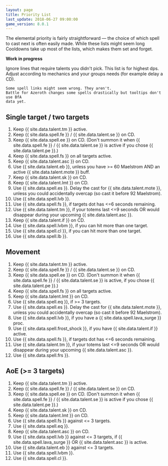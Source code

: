 ```yaml
---
layout: page
title: Priority List
last_update: 2018-06-27 09:00:00
game_version: 8.0.1
---
```


The elemental priority is fairly straightforward — the choice of which
spell to cast next is often easily made. While these lists might seem
long Cooldowns take up most of the lists, which makes them set and
forget.

**Work in progress**

Ignore lines that require talents you didn't pick. This list is for
highest dps. Adjust according to mechanics and your groups needs (for
example delay a CD).

```
Some spell links might seem wrong. They aren't.
Battle for Azeroth changes some spells drastically but tooltips don't use BfA
data yet.
```

## Single target / two targets

1. Keep {{ site.data.talent.tm }} active.
1. Keep {{ site.data.spell.fe }} / {{ site.data.talent.se }} on CD.
1. Keep {{ site.data.spell.ee }} on CD. (Don't summon it when {{ site.data.spell.fe }} / {{ site.data.talent.se }} is active if you chose {{ site.data.talent.pe }}.)
1. Keep {{ site.data.spell.fs }} on all targets active.
1. Keep {{ site.data.talent.asc }} on CD.
1. Use {{ site.data.talent.eb }}, unless you have >= 60 Maelstrom AND an active {{ site.data.talent.mote }} buff.
1. Keep {{ site.data.talent.sk }} on CD.
1. Keep {{ site.data.talent.lmt }} on CD.
1. Use {{ site.data.spell.es }}. Delay the cast for {{ site.data.talent.mote }}, unless you could accidentally overcap (so cast it before 92 Maelstrom).
1. Use {{ site.data.spell.lvb }}.
1. Use {{ site.data.spell.fs }}, if targets dot has <=6 seconds remaining.
1. Use {{ site.data.talent.tm }}, if your totems last <=9 seconds OR would disappear during your upcoming {{ site.data.talent.asc }}.
1. Keep {{ site.data.talent.if }} on CD.
1. Use {{ site.data.spell.lvbm }}, if you can hit more than one target.
1. Use {{ site.data.spell.cl }}, if you can hit more than one target.
1. Use {{ site.data.spell.lb }}.

## Movement

1. Keep {{ site.data.talent.tm }} active.
1. Keep {{ site.data.spell.fe }} / {{ site.data.talent.se }} on CD.
1. Keep {{ site.data.spell.ee }} on CD. (Don't summon it when {{ site.data.spell.fe }} / {{ site.data.talent.se }} is active, if you chose {{ site.data.talent.pe }}.)
1. Keep {{ site.data.spell.fs }} on all targets active.
1. Keep {{ site.data.talent.lmt }} on CD.
1. Use {{ site.data.spell.eq }}, if >= 3 targets.
1. Use {{ site.data.spell.es }}. Delay the cast for {{ site.data.talent.mote }}, unless you could accidentally overcap (so cast it before 92 Maelstrom).
1. Use {{ site.data.spell.lvb }}, if you have a {{ site.data.spell.lava_surge }} proc.
1. Use {{ site.data.spell.frost_shock }}, if you have {{ site.data.talent.if }} active.
1. Use {{ site.data.spell.fs }}, if targets dot has <=6 seconds remaining.
1. Use {{ site.data.talent.tm }}, if your totems last <=9 seconds OR would disappear during your upcoming {{ site.data.talent.asc }}.
1. Use {{ site.data.spell.frs }}.

## AoE (>= 3 targets)

1. Keep {{ site.data.talent.tm }} active.
1. Keep {{ site.data.spell.fe }} / {{ site.data.talent.se }} on CD.
1. Keep {{ site.data.spell.ee }} on CD. (Don't summon it when {{ site.data.spell.fe }} / {{ site.data.talent.se }} is active if you chose {{ site.data.talent.pe }}.)
1. Keep {{ site.data.talent.sk }} on CD.
1. Keep {{ site.data.talent.lmt }} on CD.
1. Use {{ site.data.spell.fs }} against <= 3 targets.
1. Use {{ site.data.spell.eq }}.
1. Keep {{ site.data.talent.asc }} on CD.
1. Use {{ site.data.spell.lvb }} against <= 3 targets, if {{ site.data.spell.lava_surge }} OR {{ site.data.talent.asc }} is active.
1. Use {{ site.data.talent.eb }} against <= 3 targets.
1. Use {{ site.data.spell.lvbm }}.
1. Use {{ site.data.spell.cl }}.
